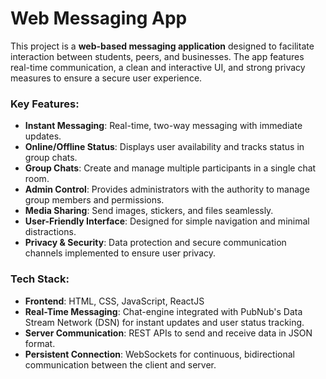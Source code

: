 # Web Messaging App

This project is a **web-based messaging application** designed to facilitate interaction between students, peers, and businesses. The app features real-time communication, a clean and interactive UI, and strong privacy measures to ensure a secure user experience.

### Key Features:
- **Instant Messaging**: Real-time, two-way messaging with immediate updates.
- **Online/Offline Status**: Displays user availability and tracks status in group chats.
- **Group Chats**: Create and manage multiple participants in a single chat room.
- **Admin Control**: Provides administrators with the authority to manage group members and permissions.
- **Media Sharing**: Send images, stickers, and files seamlessly.
- **User-Friendly Interface**: Designed for simple navigation and minimal distractions.
- **Privacy & Security**: Data protection and secure communication channels implemented to ensure user privacy.

### Tech Stack:
- **Frontend**: HTML, CSS, JavaScript, ReactJS
- **Real-Time Messaging**: Chat-engine integrated with PubNub's Data Stream Network (DSN) for instant updates and user status tracking.
- **Server Communication**: REST APIs to send and receive data in JSON format.
- **Persistent Connection**: WebSockets for continuous, bidirectional communication between the client and server.
